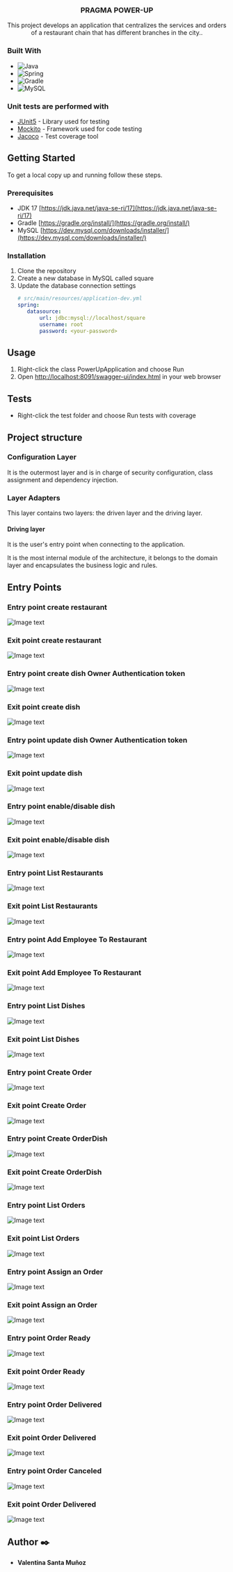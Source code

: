 <br />
<div align="center">
<h3 align="center">PRAGMA POWER-UP</h3>
  <p align="center">
    This project develops an application that centralizes the services and orders of a restaurant chain that has different branches in the city..
  </p>
</div>

### Built With

* ![Java](https://img.shields.io/badge/java-%23ED8B00.svg?style=for-the-badge&logo=java&logoColor=white)
* ![Spring](https://img.shields.io/badge/Spring-6DB33F?style=for-the-badge&logo=spring&logoColor=white)
* ![Gradle](https://img.shields.io/badge/Gradle-02303A.svg?style=for-the-badge&logo=Gradle&logoColor=white)
* ![MySQL](https://img.shields.io/badge/MySQL-00000F?style=for-the-badge&logo=mysql&logoColor=white)


### Unit tests are performed with
* [JUnit5](https://junit.org/junit5/) - Library used for testing
* [Mockito](https://site.mockito.org/) - Framework used for code testing
* [Jacoco](https://www.jacoco.org/jacoco/trunk/index.html) - Test coverage tool


<!-- GETTING STARTED -->
## Getting Started

To get a local copy up and running follow these steps.

### Prerequisites

* JDK 17 [https://jdk.java.net/java-se-ri/17](https://jdk.java.net/java-se-ri/17)
* Gradle [https://gradle.org/install/](https://gradle.org/install/)
* MySQL [https://dev.mysql.com/downloads/installer/](https://dev.mysql.com/downloads/installer/)



### Installation

1. Clone the repository
2. Create a new database in MySQL called square
3. Update the database connection settings
   ```yml
   # src/main/resources/application-dev.yml
   spring:
      datasource:
          url: jdbc:mysql://localhost/square
          username: root
          password: <your-password>
   ```
<!-- USAGE -->
## Usage

1. Right-click the class PowerUpApplication and choose Run
2. Open [http://localhost:8091/swagger-ui/index.html](http://localhost:8090/swagger-ui/index.html) in your web browser

<!-- ROADMAP -->
## Tests

- Right-click the test folder and choose Run tests with coverage


## Project structure

### Configuration Layer
It is the outermost layer and is in charge of security configuration, class assignment and dependency injection.

### Layer Adapters
This layer contains two layers: the driven layer and the driving layer.

#### Driving layer
It is the user's entry point when connecting to the application.

It is the most internal module of the architecture, it belongs to 
the domain layer and encapsulates the business logic and rules.


## Entry Points

### Entry point create restaurant
![Image text](img/EntryPointCreateRestaurant.jpg)

### Exit point create restaurant
![Image text](/img/ExitPointCreateRestaurant.jpg)

### Entry point create dish Owner Authentication token
![Image text](img/EntryPointCreateDishAutenticationOwner.jpg)

### Exit point create dish
![Image text](/img/ExitPointCreateDish.jpg)

### Entry point update dish Owner Authentication token
![Image text](img/EntryPointUpdateDish.jpg)

### Exit point update dish
![Image text](/img/ExitPointUpdateDish.jpg)

### Entry point enable/disable dish
![Image text](img/EntryPointEnableDisableDish.jpg)

### Exit point enable/disable dish
![Image text](/img/ExitPointEnableDisableDish.jpg)

### Entry point List Restaurants
![Image text](img/EntryPointListRestaurants.jpg)

### Exit point List Restaurants
![Image text](/img/ExitPointListRestaurants.jpg)

### Entry point Add Employee To Restaurant
![Image text](img/EntryPointAddEmployeeToRestaurant.jpg)

### Exit point Add Employee To Restaurant
![Image text](/img/ExitPointAddEmployeeToRestaurant.jpg)

### Entry point List Dishes
![Image text](img/EntryPointListDishes.jpg)

### Exit point List Dishes
![Image text](/img/ExitPointListDishes.jpg)

### Entry point Create Order
![Image text](img/EntryPointCreateOrder.jpg)

### Exit point Create Order
![Image text](/img/ExitPointCreateOrder.jpg)

### Entry point Create OrderDish
![Image text](img/EntryPointCreateOrderDish.jpg)

### Exit point Create OrderDish
![Image text](/img/ExitPointCreateOrderDish.jpg)

### Entry point List Orders
![Image text](img/EntryPointListOrders.jpg)

### Exit point List Orders
![Image text](/img/ExitPointListOrders.jpg)

### Entry point Assign an Order
![Image text](img/EntryAssignOrder.jpg)

### Exit point Assign an Order
![Image text](/img/ExitPointAssignOrder.jpg)

### Entry point Order Ready
![Image text](img/EntryPointOrderReady.jpg)

### Exit point Order Ready
![Image text](/img/ExitPointOrderReady.jpg)

### Entry point Order Delivered
![Image text](img/EntryPointOrderDelivered.jpg)

### Exit point Order Delivered
![Image text](/img/ExitPointOrderDelivered.jpg)

### Entry point Order Canceled
![Image text](img/EntryPointOrderCanceled.jpg)

### Exit point Order Delivered
![Image text](/img/ExitPointOrderCanceled.jpg)


## Author ✒️
* **Valentina Santa Muñoz** 

